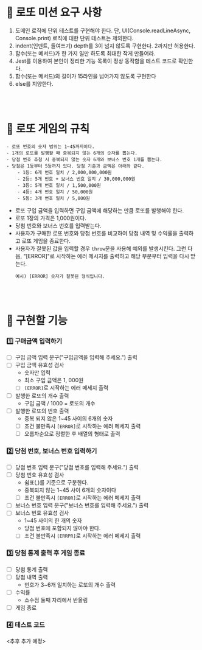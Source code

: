 # 🚀 로또 미션 요구 사항

1. 도메인 로직에 단위 테스트를 구현해야 한다. 단, UI(Console.readLineAsync, Console.print) 로직에 대한 단위 테스트는 제외한다.
2. indent(인덴트, 들여쓰기) depth를 3이 넘지 않도록 구현한다. 2까지만 허용한다.
3. 함수(또는 메서드)가 한 가지 일만 하도록 최대한 작게 만들어라.
4. Jest를 이용하여 본인이 정리한 기능 목록이 정상 동작함을 테스트 코드로 확인한다.
5. 함수(또는 메서드)의 길이가 15라인을 넘어가지 않도록 구현한다
6. else를 지양한다.

<br/>
<br/>

# 🎯 로또 게임의 규칙

```
- 로또 번호의 숫자 범위는 1~45까지이다.
- 1개의 로또를 발행할 때 중복되지 않는 6개의 숫자를 뽑는다.
- 당첨 번호 추첨 시 중복되지 않는 숫자 6개와 보너스 번호 1개를 뽑는다.
- 당첨은 1등부터 5등까지 있다. 당첨 기준과 금액은 아래와 같다.
    - 1등: 6개 번호 일치 / 2,000,000,000원
    - 2등: 5개 번호 + 보너스 번호 일치 / 30,000,000원
    - 3등: 5개 번호 일치 / 1,500,000원
    - 4등: 4개 번호 일치 / 50,000원
    - 5등: 3개 번호 일치 / 5,000원
```

- 로또 구입 금액을 입력하면 구입 금액에 해당하는 만큼 로또를 발행해야 한다.
- 로또 1장의 가격은 1,000원이다.
- 당첨 번호와 보너스 번호를 입력받는다.
- 사용자가 구매한 로또 번호와 당첨 번호를 비교하여 당첨 내역 및 수익률을 출력하고 로또 게임을 종료한다.
- 사용자가 잘못된 값을 입력할 경우 `throw`문을 사용해 예외를 발생시킨다. 그런 다음, "[ERROR]"로 시작하는 에러 메시지를 출력하고 해당 부분부터 입력을 다시 받는다.
  ```
  예시) [ERROR] 숫자가 잘못된 형식입니다.
  ```

<br/>
<br/>

# 📃 구현할 기능

### 1️⃣ 구매금액 입력하기

- [ ] 구입 금액 입력 문구("구입금액을 입력해 주세요.") 출력
- [ ] 구입 금액 유효성 검사
  - 숫자만 입력
  - 최소 구입 금액은 1, 000원
  - [ ] `[ERROR]`로 시작하는 에러 메세지 출력
- [ ] 발행한 로또의 개수 출력
  - 구입 금액 / 1000 = 로또의 개수
- [ ] 발행한 로또의 번호 출력
  - 중복 되지 않은 1~45 사이의 6개의 숫자
  - [ ] 조건 불만족시 `[ERROR]`로 시작하는 에러 메세지 출력
  - [ ] 오름차순으로 정렬한 후 배열의 형태로 출력

### 2️⃣ 당첨 번호, 보너스 번호 입력하기

- [ ] 당첨 번호 입력 문구("당첨 번호를 입력해 주세요.") 출력
- [ ] 당첨 번호 유효성 검사
  - 쉼표(,)를 기준으로 구분한다.
  - 중복되지 않는 1~45 사이 6개의 숫자이다
  - [ ] 조건 불만족시 `[ERROR]`로 시작하는 에러 메세지 출력
- [ ] 보너스 번호 입력 문구("보너스 번호를 입력해 주세요.") 출력
- [ ] 보너스 번호 유효성 검사
  - 1~45 사이의 한 개의 숫자
  - 당첨 번호에 포함되지 않아야 한다.
  - [ ] 조건 불만족시 `[ERRPR]`로 시작하는 에러 메세지 출력

### 3️⃣ 당첨 통계 출력 후 게임 종료

- [ ] 당첨 통계 출력
- [ ] 당첨 내역 출력
  - 번호가 3~6개 일치하는 로또의 개수 출력
- [ ] 수익률
  - 소수점 둘째 자리에서 반올림
- [ ] 게임 종료

### 4️⃣ 테스트 코드

<추후 추가 예정>
